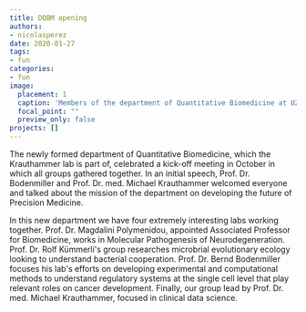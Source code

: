 ```yaml
---
title: DQBM opening
authors: 
- nicolasperez
date: 2020-01-27
tags: 
- fun
categories:
- fun
image:
  placement: 1
  caption: 'Members of the department of Quantitative Biomedicine at UZH.'
  focal_point: ""
  preview_only: false
projects: []
---
```


The newly formed department of Quantitative Biomedicine, which the Krauthammer lab is part of, celebrated a kick-off meeting in October in which all groups gathered together. In an initial speech, Prof. Dr. Bodenmiller and Prof. Dr. med. Michael Krauthammer welcomed everyone and talked about the mission of the department on developing the future of Precision Medicine.

In this new department we have four extremely interesting labs working together. Prof. Dr. Magdalini Polymenidou, appointed Associated Professor for Biomedicine, works in Molecular Pathogenesis of Neurodegeneration. Prof. Dr. Rolf Kümmerli's group researches microbrial evolutionary ecology looking to understand bacterial cooperation. Prof. Dr. Bernd Bodenmiller focuses his lab's efforts on developing experimental and computational methods to understand regulatory systems at the single cell level that play relevant roles on cancer development. Finally, our group lead by Prof. Dr. med. Michael Krauthammer,  focused in clinical data science.
